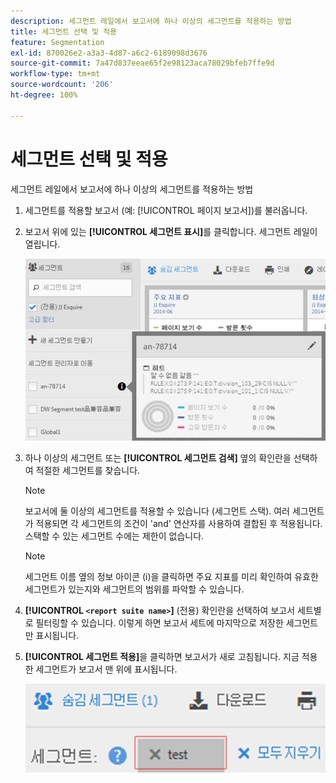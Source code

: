 ```yaml
---
description: 세그먼트 레일에서 보고서에 하나 이상의 세그먼트를 적용하는 방법
title: 세그먼트 선택 및 적용
feature: Segmentation
exl-id: 870026e2-a3a3-4d87-a6c2-6189098d3676
source-git-commit: 7a47d837eeae65f2e98123aca78029bfeb7ffe9d
workflow-type: tm+mt
source-wordcount: '206'
ht-degree: 100%

---
```


# 세그먼트 선택 및 적용

세그먼트 레일에서 보고서에 하나 이상의 세그먼트를 적용하는 방법

1. 세그먼트를 적용할 보고서 (예: [!UICONTROL 페이지 보고서])를 불러옵니다.
1. 보고서 위에 있는 **[!UICONTROL 세그먼트 표시]**&#x200B;를 클릭합니다. 세그먼트 레일이 열립니다.

   ![](assets/segment_rail.png)

1. 하나 이상의 세그먼트 또는 **[!UICONTROL 세그먼트 검색]** 옆의 확인란을 선택하여 적절한 세그먼트를 찾습니다.

   >[!NOTE]
   >
   >보고서에 둘 이상의 세그먼트를 적용할 수 있습니다 (세그먼트 스택). 여러 세그먼트가 적용되면 각 세그먼트의 조건이 &#39;and&#39; 연산자를 사용하여 결합된 후 적용됩니다. 스택할 수 있는 세그먼트 수에는 제한이 없습니다.

   >[!NOTE]
   >
   >세그먼트 이름 옆의 정보 아이콘 (i)을 클릭하면 주요 지표를 미리 확인하여 유효한 세그먼트가 있는지와 세그먼트의 범위를 파악할 수 있습니다.

1. **[!UICONTROL `<report suite name>`]** (전용) 확인란을 선택하여 보고서 세트별로 필터링할 수 있습니다. 이렇게 하면 보고서 세트에 마지막으로 저장한 세그먼트만 표시됩니다.
1. **[!UICONTROL 세그먼트 적용]**&#x200B;을 클릭하면 보고서가 새로 고침됩니다. 지금 적용한 세그먼트가 보고서 맨 위에 표시됩니다.

   ![](assets/applied_segments.png)
